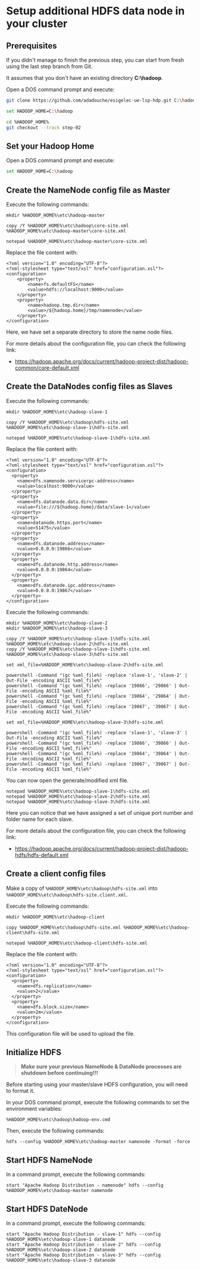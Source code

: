 # Setup additional HDFS data node in your cluster

## Prerequisites

If you didn't manage to finish the previous step, you can start from fresh using the last step branch from Git.

It assumes that you don't have an existing directory **C:\hadoop**.

Open a DOS command prompt and execute:

```sh
git clone https://github.com/adadouche/esigelec-ue-lsp-hdp.git C:\hadoop

set HADOOP_HOME=C:\hadoop

cd %HADOOP_HOME%
git checkout --track step-02
```

## Set your Hadoop Home

Open a DOS command prompt and execute:

```sh
set HADOOP_HOME=C:\hadoop
```

## Create the NameNode config file as Master

Execute the following commands:

```
mkdir %HADOOP_HOME%\etc\hadoop-master

copy /Y %HADOOP_HOME%\etc\hadoop\core-site.xml %HADOOP_HOME%\etc\hadoop-master\core-site.xml

notepad %HADOOP_HOME%\etc\hadoop-master\core-site.xml
```

Replace the file content with:

```
<?xml version="1.0" encoding="UTF-8"?>
<?xml-stylesheet type="text/xsl" href="configuration.xsl"?>
<configuration>
    <property>
        <name>fs.defaultFS</name>
        <value>hdfs://localhost:9000</value>
    </property>
    <property>
        <name>hadoop.tmp.dir</name>
        <value>/${hadoop.home}/tmp/namenode</value>
    </property>
</configuration>
```

Here, we have set a separate directory to store the name node files.

For more details about the configuration file, you can check the following link:

 - https://hadoop.apache.org/docs/current/hadoop-project-dist/hadoop-common/core-default.xml

## Create the DataNodes config files as Slaves

Execute the following commands:

```
mkdir %HADOOP_HOME%\etc\hadoop-slave-1

copy /Y %HADOOP_HOME%\etc\hadoop\hdfs-site.xml %HADOOP_HOME%\etc\hadoop-slave-1\hdfs-site.xml

notepad %HADOOP_HOME%\etc\hadoop-slave-1\hdfs-site.xml
```

Replace the file content with:

```
<?xml version="1.0" encoding="UTF-8"?>
<?xml-stylesheet type="text/xsl" href="configuration.xsl"?>
<configuration>
  <property>
    <name>dfs.namenode.servicerpc-address</name>
    <value>localhost:9000</value>
  </property>
  <property>
    <name>dfs.datanode.data.dir</name>
    <value>file:///${hadoop.home}/data/slave-1</value>
  </property>
  <property>
    <name>datanode.https.port</name>
    <value>51475</value>
  </property>
  <property>
    <name>dfs.datanode.address</name>
    <value>0.0.0.0:19866</value>
  </property>
  <property>
    <name>dfs.datanode.http.address</name>
    <value>0.0.0.0:19864</value>
  </property>
  <property>
    <name>dfs.datanode.ipc.address</name>
    <value>0.0.0.0:19867</value>
  </property>   
</configuration>
```

Execute the following commands:

```
mkdir %HADOOP_HOME%\etc\hadoop-slave-2
mkdir %HADOOP_HOME%\etc\hadoop-slave-3

copy /Y %HADOOP_HOME%\etc\hadoop-slave-1\hdfs-site.xml %HADOOP_HOME%\etc\hadoop-slave-2\hdfs-site.xml
copy /Y %HADOOP_HOME%\etc\hadoop-slave-1\hdfs-site.xml %HADOOP_HOME%\etc\hadoop-slave-3\hdfs-site.xml

set xml_file=%HADOOP_HOME%\etc\hadoop-slave-2\hdfs-site.xml

powershell -Command "(gc %xml_file%) -replace 'slave-1', 'slave-2' | Out-File -encoding ASCII %xml_file%"
powershell -Command "(gc %xml_file%) -replace '19866', '29866' | Out-File -encoding ASCII %xml_file%"
powershell -Command "(gc %xml_file%) -replace '19864', '29864' | Out-File -encoding ASCII %xml_file%"
powershell -Command "(gc %xml_file%) -replace '19867', '39867' | Out-File -encoding ASCII %xml_file%"

set xml_file=%HADOOP_HOME%\etc\hadoop-slave-3\hdfs-site.xml

powershell -Command "(gc %xml_file%) -replace 'slave-1', 'slave-3' | Out-File -encoding ASCII %xml_file%"
powershell -Command "(gc %xml_file%) -replace '19866', '39866' | Out-File -encoding ASCII %xml_file%"
powershell -Command "(gc %xml_file%) -replace '19864', '39864' | Out-File -encoding ASCII %xml_file%"
powershell -Command "(gc %xml_file%) -replace '19867', '39867' | Out-File -encoding ASCII %xml_file%"
```

You can now open the generate/modified xml file.

```
notepad %HADOOP_HOME%\etc\hadoop-slave-1\hdfs-site.xml
notepad %HADOOP_HOME%\etc\hadoop-slave-2\hdfs-site.xml
notepad %HADOOP_HOME%\etc\hadoop-slave-3\hdfs-site.xml
```

Here you can notice that we have assigned a set of unique port number and folder name for each slave.

For more details about the configuration file, you can check the following link:

- https://hadoop.apache.org/docs/current/hadoop-project-dist/hadoop-hdfs/hdfs-default.xml

## Create a client config files

Make a copy of `%HADOOP_HOME%\etc\hadoop\hdfs-site.xml` into `%HADOOP_HOME%\etc\hadoop\hdfs-site.client.xml`.

Execute the following commands:

```
mkdir %HADOOP_HOME%\etc\hadoop-client

copy %HADOOP_HOME%\etc\hadoop\hdfs-site.xml %HADOOP_HOME%\etc\hadoop-client\hdfs-site.xml

notepad %HADOOP_HOME%\etc\hadoop-client\hdfs-site.xml
```

Replace the file content with:

```
<?xml version="1.0" encoding="UTF-8"?>
<?xml-stylesheet type="text/xsl" href="configuration.xsl"?>
<configuration>
  <property>
    <name>dfs.replication</name>
    <value>2</value>
  </property>
  <property>
    <name>dfs.block.size</name>
    <value>2m</value>
  </property>  
</configuration>
```

This configuration file will be used to upload the file.

## Initialize HDFS

> **Make sure your previous NameNode & DataNode processes are shutdown before continuing!!!**

Before starting using your master/slave HDFS configuration, you will need to format it.

In your DOS command prompt, execute the following commands to set the environment variables:

```
%HADOOP_HOME%\etc\hadoop\hadoop-env.cmd
```

Then, execute the following commands:

```
hdfs --config %HADOOP_HOME%\etc\hadoop-master namenode -format -force
```


## Start HDFS NameNode

In a command prompt, execute the following commands:

```
start "Apache Hadoop Distribution - namenode" hdfs --config %HADOOP_HOME%\etc\hadoop-master namenode
```

## Start HDFS DateNode

In a command prompt, execute the following commands:

```
start "Apache Hadoop Distribution - slave-1" hdfs --config %HADOOP_HOME%\etc\hadoop-slave-1 datanode
start "Apache Hadoop Distribution - slave-2" hdfs --config %HADOOP_HOME%\etc\hadoop-slave-2 datanode
start "Apache Hadoop Distribution - slave-3" hdfs --config %HADOOP_HOME%\etc\hadoop-slave-3 datanode
```

